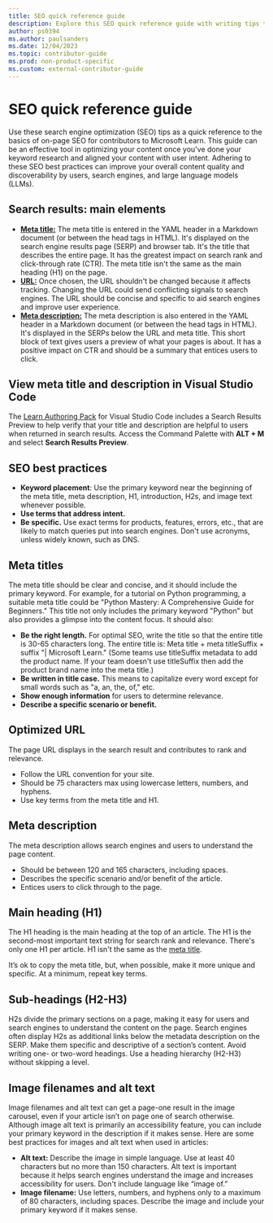 ```yaml
---
title: SEO quick reference guide
description: Explore this SEO quick reference guide with writing tips to improve on-page search engine optimization. Make your online content more discoverable by search engines and LLMs.
author: ps0394
ms.author: paulsanders
ms.date: 12/04/2023
ms.topic: contributor-guide
ms.prod: non-product-specific
ms.custom: external-contributor-guide
---
```


# SEO quick reference guide

Use these search engine optimization (SEO) tips as a quick reference to the basics of on-page SEO for contributors to Microsoft Learn. This guide can be an effective tool in optimizing your content once you've done your keyword research and aligned your content with user intent. Adhering to these SEO best practices can improve your overall content quality and discoverability by users, search engines, and large language models (LLMs).

## Search results: main elements

- [**Meta title:**](#meta-titles) The meta title is entered in the YAML header in a Markdown document (or between the head tags in HTML). It's displayed on the search engine results page (SERP) and browser tab. It's the title that describes the entire page. It has the greatest impact on search rank and click-through rate (CTR). The meta title isn't the same as the main heading (H1) on the page.
- [**URL:**](#optimized-url) Once chosen, the URL shouldn't be changed because it affects tracking. Changing the URL could send conflicting signals to search engines. The URL should be concise and specific to aid search engines and improve user experience.
- [**Meta description:**](#meta-description) The meta description is also entered in the YAML header in a Markdown document (or between the head tags in HTML). It's displayed in the SERPs below the URL and meta title. This short block of text gives users a preview of what your pages is about. It has a positive impact on CTR and should be a summary that entices users to click.

## View meta title and description in Visual Studio Code

The [Learn Authoring Pack](/contribute/content/get-started-setup-tools?pivots=windows-os-pivot-selection#install-learn-authoring-pack) for Visual Studio Code includes a Search Results Preview to help verify that your title and description are helpful to users when returned in search results. Access the Command Palette with **ALT + M** and select **Search Results Preview**.

## SEO best practices

- **Keyword placement**: Use the primary keyword near the beginning of the meta title, meta description, H1, introduction, H2s, and image text whenever possible.
- **Use terms that address intent.**
- **Be specific.** Use exact terms for products, features, errors, etc., that are likely to match queries put into search engines. Don't use acronyms, unless widely known, such as DNS.

## Meta titles

The meta title should be clear and concise, and it should include the primary keyword. For example, for a tutorial on Python programming, a suitable meta title could be "Python Mastery: A Comprehensive Guide for Beginners." This title not only includes the primary keyword "Python" but also provides a glimpse into the content focus. It should also:

- **Be the right length.** For optimal SEO, write the title so that the entire title is 30-65 characters long. The entire title is: Meta title + meta titleSuffix + suffix "| Microsoft Learn." (Some teams use titleSuffix metadata to add the product name. If your team doesn't use titleSuffix then add the product brand name into the meta title.)
- **Be written in title case.** This means to capitalize every word except for small words such as "a, an, the, of," etc.
- **Show enough information** for users to determine relevance.
- **Describe a specific scenario or benefit.**

## Optimized URL

The page URL displays in the search result and contributes to rank and relevance.

- Follow the URL convention for your site.
- Should be 75 characters max using lowercase letters, numbers, and hyphens.
- Use key terms from the meta title and H1.

## Meta description

The meta description allows search engines and users to understand the page content.

- Should be between 120 and 165 characters, including spaces.
- Describes the specific scenario and/or benefit of the article.
- Entices users to click through to the page.

## Main heading (H1)

The H1 heading is the main heading at the top of an article. The H1 is the second-most important text string for search rank and relevance. There's only one H1 per article. H1 isn't the same as the [meta title](#meta-titles).

It’s ok to copy the meta title, but, when possible, make it more unique and specific. At a minimum, repeat key terms.

## Sub-headings (H2-H3)

H2s divide the primary sections on a page, making it easy for users and search engines to understand the content on the page. Search engines often display H2s as additional links below the metadata description on the SERP. Make them specific and descriptive of a section’s content. Avoid writing one- or two-word headings. Use a heading hierarchy (H2-H3) without skipping a level.

## Image filenames and alt text

Image filenames and alt text can get a page-one result in the image carousel, even if your article isn’t on page one of search otherwise. Although image alt text is primarily an accessibility feature, you can include your primary keyword in the description if it makes sense. Here are some best practices for images and alt text when used in articles:

- **Alt text:** Describe the image in simple language. Use at least 40 characters but no more than 150 characters. Alt text is important because it helps search engines understand the image and increases accessibility for users. Don't include language like “image of.”
- **Image filename:** Use letters, numbers, and hyphens only to a maximum of 80 characters, including spaces. Describe the image and include your primary keyword if it makes sense.
